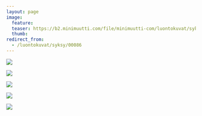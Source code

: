 ```yaml
---
layout: page
image:
  feature:
  teaser: https://b2.minimuutti.com/file/minimuutti-com/luontokuvat/syksy/3/DS38977-245px.jpg
  thumb:
redirect_from:
  - /luontokuvat/syksy/00086
---
```


![](https://b2.minimuutti.com/file/minimuutti-com/luontokuvat/syksy/3/DS38977-800px.jpg)

![](https://b2.minimuutti.com/file/minimuutti-com/luontokuvat/syksy/3/DS38978-800px.jpg)

![](https://b2.minimuutti.com/file/minimuutti-com/luontokuvat/syksy/3/DS38986-800px.jpg)

![](https://b2.minimuutti.com/file/minimuutti-com/luontokuvat/syksy/3/DS38989-800px.jpg)

![](https://b2.minimuutti.com/file/minimuutti-com/luontokuvat/syksy/3/DS38985-800px.jpg)
